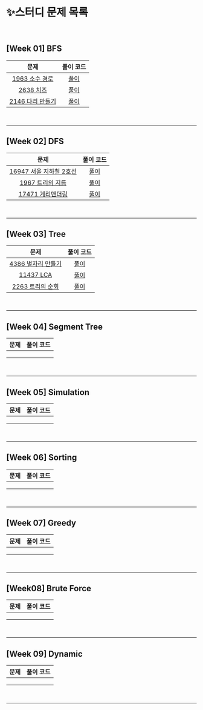 # ✨스터디 문제 목록

<br>

## [Week 01] BFS

| 문제 | 풀이 코드 |
| :--: | :-------: |
| [1963 소수 경로](https://www.acmicpc.net/problem/1963) | [풀이](https://github.com/joonparkhere/algorithm-study/tree/main/week01/1963%20%EC%86%8C%EC%88%98%20%EA%B2%BD%EB%A1%9C) |
| [2638 치즈](https://www.acmicpc.net/problem/2638) | [풀이](https://github.com/joonparkhere/algorithm-study/tree/main/week01/2638%20%EC%B9%98%EC%A6%88) |
| [2146 다리 만들기](https://www.acmicpc.net/problem/2146) | [풀이](https://github.com/joonparkhere/algorithm-study/tree/main/week01/2146%20%EB%8B%A4%EB%A6%AC%20%EB%A7%8C%EB%93%A4%EA%B8%B0) |

<br>

---

## [Week 02] DFS

|                             문제                             |                          풀이 코드                           |
| :----------------------------------------------------------: | :----------------------------------------------------------: |
| [16947 서울 지하철 2호선](https://www.acmicpc.net/problem/16947) | [풀이](https://github.com/joonparkhere/algorithm-study/tree/main/week02/assignment01) |
|   [1967 트리의 지름](https://www.acmicpc.net/problem/1967)   | [풀이](https://github.com/joonparkhere/algorithm-study/tree/main/week02/assignment02) |
|  [17471 게리맨더링](https://www.acmicpc.net/problem/17471)   | [풀이](https://github.com/joonparkhere/algorithm-study/tree/main/week02/assignment03) |

<br>

---

## [Week 03] Tree

| 문제 | 풀이 코드 |
| :--: | :-------: |
| [4386 별자리 만들기](https://www.acmicpc.net/problem/4386) | [풀이](https://github.com/joonparkhere/algorithm-study/tree/main/week03/assignment01) |
| [11437 LCA](https://www.acmicpc.net/problem/11437) | [풀이](https://github.com/joonparkhere/algorithm-study/tree/main/week03/assignment02) |
| [2263 트리의 순회](https://www.acmicpc.net/problem/2263) | [풀이](https://github.com/joonparkhere/algorithm-study/tree/main/week03/assignment03) |

<br>

---

## [Week 04] Segment Tree

| 문제 | 풀이 코드 |
| :--: | :-------: |
|      |           |
|      |           |
|      |           |

<br>

---

## [Week 05] Simulation

| 문제 | 풀이 코드 |
| :--: | :-------: |
|      |           |
|      |           |
|      |           |

<br>

---

## [Week 06] Sorting

| 문제 | 풀이 코드 |
| :--: | :-------: |
|      |           |
|      |           |
|      |           |

<br>

---

## [Week 07] Greedy

| 문제 | 풀이 코드 |
| :--: | :-------: |
|      |           |
|      |           |
|      |           |

<br>

---

## [Week08] Brute Force

| 문제 | 풀이 코드 |
| :--: | :-------: |
|      |           |
|      |           |
|      |           |

<br>

---

## [Week 09] Dynamic

| 문제 | 풀이 코드 |
| :--: | :-------: |
|      |           |
|      |           |
|      |           |

<br>

---



